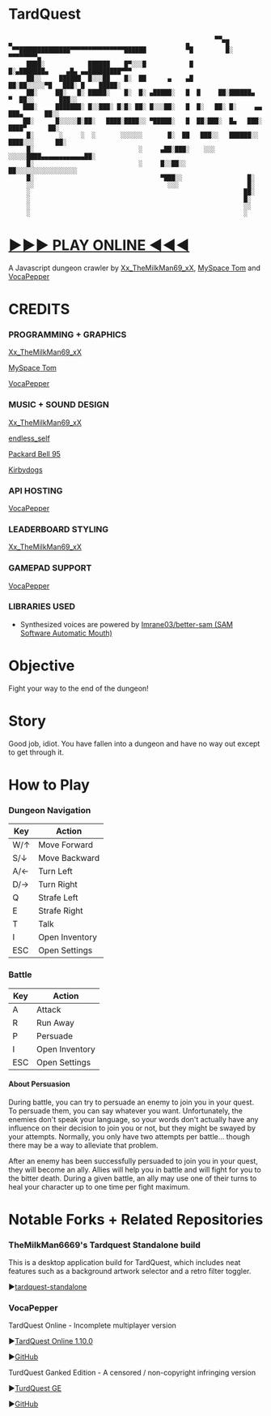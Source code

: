 # TardQuest
```
                                                         ▄▄
▄                                                ▄         ▀█
 ▀▀██████████████▀▀▀▀▀▀▀▀▀▀▀▀▀▀▀██████           ▀█         █░                        ▀▀▀▀▀▀▀▀▄
     ████░            ██████    █▀░░░█            █         █░▄███████▄     ▄█▄ ▄▄█████████▀▀▀
     ██░░     ██████  █░░░██    █░  ██      ▄    ▄█        ██░██░░░░░▀█   ███░ █    █████░
     ██░     ██░   █░ █████░    █░  █░ ▄█████░   █  █     ██░██████▄  ▀  ██░░       ███░░
    ███░     ███████░ █░░███░ █░█░ ██░ █░░░██░   █  █░   ██░ █░     ▄▄    ███▄      ██░░
    ██░      █░░░░░█░██░   ████░████░░ ▀█████░   █  ██░███░  █▄   ███░   ████▀      ██░
     █░       ░     ░  ░       ░░░░░░       █░  ██   ███░░   ██████░░ ████░░░      ██░
     █░                             ░     ▄██░███░    ░░░     ░░░░░████▄▄▄▄▄▄▄▄▄▄▄▄██░
     █░                             ░     █░░██░░                 ██░░░░░░░░░░░░░░░░░
     █░                                   ▀███░░                  █░
     ░░                                     ░░░                   █░
     ░                                                           ██░
     ░                                                           █░
     ░                                                           ░░
     ░                                                           ░
```

# [►►► PLAY ONLINE ◄◄◄](https://milklounge.wang/tardquest)

A Javascript dungeon crawler by [Xx_TheMilkMan69_xX](https://forum.agoraroad.com/index.php?members/8701/), [MySpace Tom](https://forum.agoraroad.com/index.php?members/3460/) and [VocaPepper](https://vocapepper.com/)

# CREDITS
### PROGRAMMING + GRAPHICS
[Xx_TheMilkMan69_xX](https://milklounge.wang/)

[MySpace Tom](https://forum.agoraroad.com/index.php?members/3460/)

[VocaPepper](https://vocapepper.com/)

### MUSIC + SOUND DESIGN
[Xx_TheMilkMan69_xX](https://milklounge.wang/)

[endless_self](https://forum.agoraroad.com/index.php?members/endless_self.6570/)

[Packard Bell 95](https://packardbell95.com/)

[Kirbydogs](https://kirbydogs.neocities.org/)

### API HOSTING
[VocaPepper](https://vocapepper.com/)

### LEADERBOARD STYLING
[Xx_TheMilkMan69_xX](https://milklounge.wang/)

### GAMEPAD SUPPORT
[VocaPepper](https://vocapepper.com/)

### LIBRARIES USED
- Synthesized voices are powered by [Imrane03/better-sam (SAM Software Automatic Mouth)](https://github.com/Imrane03/better-sam)

# Objective
Fight your way to the end of the dungeon!

# Story
Good job, idiot. You have fallen into a dungeon and have no way out except to get through it.

# How to Play
### Dungeon Navigation
| Key | Action |
| --- | ------ |
| W/↑ | Move Forward |
| S/↓ | Move Backward |
| A/← | Turn Left |
| D/→ | Turn Right |
| Q   | Strafe Left |
| E   | Strafe Right |
| T   | Talk |
| I   | Open Inventory |
| ESC | Open Settings |

### Battle
| Key | Action |
| --- | ------ |
| A | Attack |
| R | Run Away |
| P | Persuade |
| I | Open Inventory |
| ESC | Open Settings |

#### About Persuasion
During battle, you can try to persuade an enemy to join you in your quest. To persuade them, you can say whatever you want. Unfortunately, the enemies don't speak your language, so your words don't actually have any influence on their decision to join you or not, but they might be swayed by your attempts. Normally, you only have two attempts per battle... though there may be a way to alleviate that problem.

After an enemy has been successfully persuaded to join you in your quest, they will become an ally. Allies will help you in battle and will fight for you to the bitter death. During a given battle, an ally may use one of their turns to heal your character up to one time per fight maximum.

# Notable Forks + Related Repositories
### TheMilkMan6669's Tardquest Standalone build
This is a desktop application build for TardQuest, which includes neat features such as a background artwork selector and a retro filter toggler.

▶[tardquest-standalone](https://github.com/TheMilkMan6669/tardquest-standalone)

### VocaPepper
TardQuest Online - Incomplete multiplayer version

▶[TardQuest Online 1.10.0](https://vocapepper.com/tardquest/src/multiplayer.html)

▶[GitHub](https://github.com/VocaPepper/tardquest-online-legacy)

TurdQuest Ganked Edition - A censored / non-copyright infringing version

▶[TurdQuest GE](https://vocapepper.com/programs/turdquest)

▶[GitHub](https://github.com/VocaPepper/turdquest-ge)


